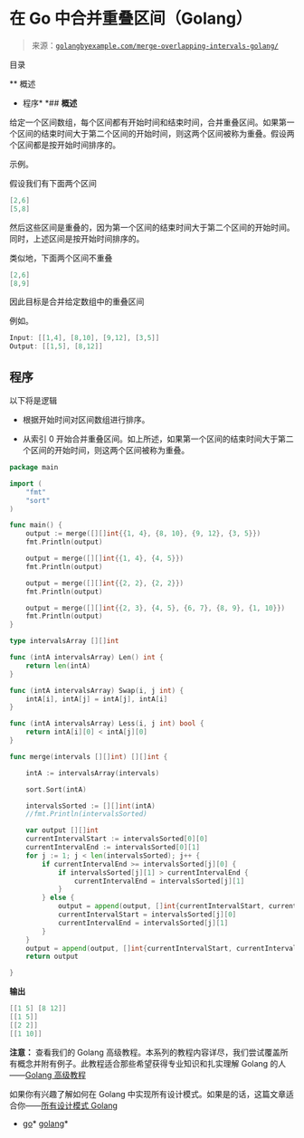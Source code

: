 <!--yml

category: 未分类

date: 2024-10-13 06:44:33

-->

# 在 Go 中合并重叠区间（Golang）

> 来源：[`golangbyexample.com/merge-overlapping-intervals-golang/`](https://golangbyexample.com/merge-overlapping-intervals-golang/)

目录

**   概述

+   程序*  *## **概述**

给定一个区间数组，每个区间都有开始时间和结束时间，合并重叠区间。如果第一个区间的结束时间大于第二个区间的开始时间，则这两个区间被称为重叠。假设两个区间都是按开始时间排序的。

示例。

假设我们有下面两个区间

```go
[2,6]
[5,8]
```

然后这些区间是重叠的，因为第一个区间的结束时间大于第二个区间的开始时间。同时，上述区间是按开始时间排序的。

类似地，下面两个区间不重叠

```go
[2,6]
[8,9]
```

因此目标是合并给定数组中的重叠区间

例如。

```go
Input: [[1,4], [8,10], [9,12], [3,5]]
Output: [[1,5], [8,12]]
```

## **程序**

以下将是逻辑

+   根据开始时间对区间数组进行排序。

+   从索引 0 开始合并重叠区间。如上所述，如果第一个区间的结束时间大于第二个区间的开始时间，则这两个区间被称为重叠。

```go
package main

import (
	"fmt"
	"sort"
)

func main() {
	output := merge([][]int{{1, 4}, {8, 10}, {9, 12}, {3, 5}})
	fmt.Println(output)

	output = merge([][]int{{1, 4}, {4, 5}})
	fmt.Println(output)

	output = merge([][]int{{2, 2}, {2, 2}})
	fmt.Println(output)

	output = merge([][]int{{2, 3}, {4, 5}, {6, 7}, {8, 9}, {1, 10}})
	fmt.Println(output)
}

type intervalsArray [][]int

func (intA intervalsArray) Len() int {
	return len(intA)
}

func (intA intervalsArray) Swap(i, j int) {
	intA[i], intA[j] = intA[j], intA[i]
}

func (intA intervalsArray) Less(i, j int) bool {
	return intA[i][0] < intA[j][0]
}

func merge(intervals [][]int) [][]int {

	intA := intervalsArray(intervals)

	sort.Sort(intA)

	intervalsSorted := [][]int(intA)
	//fmt.Println(intervalsSorted)

	var output [][]int
	currentIntervalStart := intervalsSorted[0][0]
	currentIntervalEnd := intervalsSorted[0][1]
	for j := 1; j < len(intervalsSorted); j++ {
		if currentIntervalEnd >= intervalsSorted[j][0] {
			if intervalsSorted[j][1] > currentIntervalEnd {
				currentIntervalEnd = intervalsSorted[j][1]
			}
		} else {
			output = append(output, []int{currentIntervalStart, currentIntervalEnd})
			currentIntervalStart = intervalsSorted[j][0]
			currentIntervalEnd = intervalsSorted[j][1]
		}
	}
	output = append(output, []int{currentIntervalStart, currentIntervalEnd})
	return output

}
```

**输出**

```go
[[1 5] [8 12]]
[[1 5]]
[[2 2]]
[[1 10]]
```

**注意：** 查看我们的 Golang 高级教程。本系列的教程内容详尽，我们尝试覆盖所有概念并附有例子。此教程适合那些希望获得专业知识和扎实理解 Golang 的人——[Golang 高级教程](https://golangbyexample.com/golang-comprehensive-tutorial/)

如果你有兴趣了解如何在 Golang 中实现所有设计模式。如果是的话，这篇文章适合你——[所有设计模式 Golang](https://golangbyexample.com/all-design-patterns-golang/)

+   [go](https://golangbyexample.com/tag/go/)*   [golang](https://golangbyexample.com/tag/golang/)*
